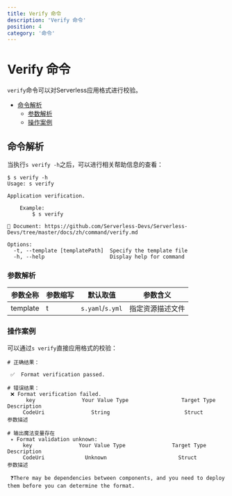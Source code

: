 ```yaml
---
title: Verify 命令
description: 'Verify 命令'
position: 4
category: '命令'
---
```

# Verify 命令

`verify`命令可以对Serverless应用格式进行校验。

- [命令解析](#命令解析)
    - [参数解析](#参数解析)
    - [操作案例](#操作案例)

## 命令解析

当执行`s verify -h`之后，可以进行相关帮助信息的查看：

```shell script
$ s verify -h
Usage: s verify

Application verification.

    Example:
        $ s verify
        
📖 Document: https://github.com/Serverless-Devs/Serverless-Devs/tree/master/docs/zh/command/verify.md

Options:
  -t, --template [templatePath]  Specify the template file
  -h, --help                     Display help for command
```

### 参数解析

| 参数全称 | 参数缩写 | 默认取值 | 参数含义 |
|-----|-----|-----|-----|
| template | t | `s.yaml`/`s.yml` | 指定资源描述文件 |  | 

### 操作案例

可以通过`s verify`直接应用格式的校验：

```shell script
# 正确结果： 

 ✅  Format verification passed.

# 错误结果： 
 ❌ Format verification failed.
      key               Your Value Type                 Target Type             Description
     CodeUri               String                        Struct                    参数描述

# 输出魔法变量存在
 ✴️ Format validation unknown: 
     key               Your Value Type               Target Type           Description
     CodeUri             Unknown                       Struct                 参数描述

 ❓There may be dependencies between components, and you need to deploy them before you can determine the format.
```